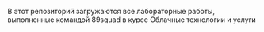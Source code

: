 В этот репозиторий загружаются все лабораторные работы, выполненные командой 89squad в курсе Облачные технологии и услуги
